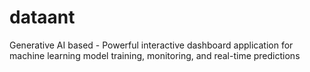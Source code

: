 # dataant
Generative AI based - Powerful interactive dashboard application for machine learning model training, monitoring, and real-time predictions
